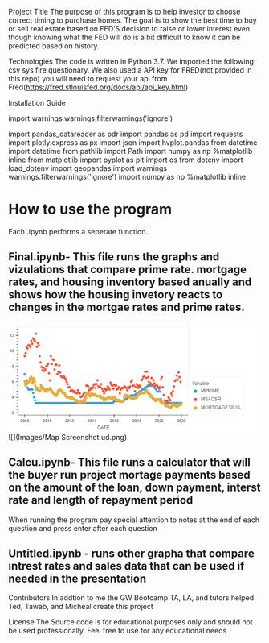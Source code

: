 Project Title
The purpose of this program is to help investor to choose correct timing to purchase homes.  The goal is to show  the best time to buy or sell real estate based on FED’S decision to raise or lower interest even though knowing what the FED will do is a bit difficult to know it can be predicted based on history.

Technologies
The code is written in Python 3.7. We imported the following: csv sys fire questionary. We also used a API key for FRED(not provided in this repo) you will need to request your api from Fred(https://fred.stlouisfed.org/docs/api/api_key.html)

Installation Guide

import warnings
warnings.filterwarnings('ignore')

import pandas_datareader as pdr 
import pandas as pd
import requests 
import plotly.express as px
import json
import hvplot.pandas
from datetime import datetime
from pathlib import Path
import numpy as np
%matplotlib inline
from matplotlib import pyplot as plt
import os
from dotenv import load_dotenv
import geopandas
import warnings
warnings.filterwarnings('ignore')
import numpy as np
%matplotlib inline


# How to use the program

Each .ipynb performs a seperate function.

## Final.ipynb- This file runs the graphs and vizulations that compare prime rate. mortgage rates, and housing inventory based anually and shows how the housing invetory reacts to changes in the mortgae rates and prime rates.
![](Images/proj1g1.png)
![](Images/Map Screenshot ud.png)

## Calcu.ipynb- This file runs a calculator that will the buyer run project mortage payments based on the amount of the loan, down payment, interst rate and length of repayment period 

When running the program pay special attention to notes at the end of each question and press enter after each question

## Untitled.ipynb - runs other grapha that compare intrest rates and sales data that can be used if needed in the presentation



Contributors
In addtion to me the GW Bootcamp TA, LA, and tutors helped Ted, Tawab, and Micheal create this project

License
The Source code is for educational purposes only and should not be used professionally. Feel free to use for any educational needs

